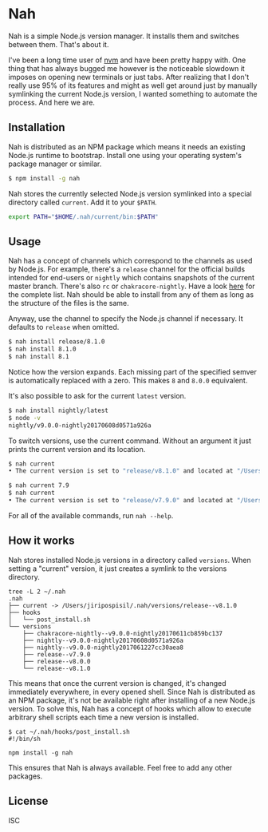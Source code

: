 # Nah

Nah is a simple Node.js version manager. It installs them and switches between
them. That's about it.

I've been a long time user of [nvm](https://github.com/creationix/nvm) and have
been pretty happy with. One thing that has always bugged me however is the
noticeable slowdown it imposes on opening new terminals or just tabs. After
realizing that I don't really use 95% of its features and might as well get
around just by manually symlinking the current Node.js version, I wanted
something to automate the process. And here we are.

## Installation

Nah is distributed as an NPM package which means it needs an existing Node.js
runtime to bootstrap. Install one using your operating system's package manager
or similar.

```bash
$ npm install -g nah
```

Nah stores the currently selected Node.js version symlinked into a special
directory called `current`. Add it to your `$PATH`.

```bash
export PATH="$HOME/.nah/current/bin:$PATH"
```

## Usage

Nah has a concept of channels which correspond to the channels as used by
Node.js. For example, there's a `release` channel for the official builds
intended for end-users or `nightly` which contains snapshots of the current
master branch. There's also `rc` or `chakracore-nightly`. Have a look
[here](https://nodejs.org/download) for the complete list. Nah should be able
to install from any of them as long as the structure of the files is the same.

Anyway, use the channel to specify the Node.js channel if necessary. It
defaults to `release` when omitted.

```bash
$ nah install release/8.1.0
$ nah install 8.1.0
$ nah install 8.1
```

Notice how the version expands. Each missing part of the specified semver is
automatically replaced with a zero. This makes `8` and `8.0.0` equivalent.

It's also possible to ask for the current `latest` version.

```bash
$ nah install nightly/latest
$ node -v
nightly/v9.0.0-nightly20170608d0571a926a
```

To switch versions, use the current command. Without an argument it just prints
the current version and its location.

```bash
$ nah current
• The current version is set to "release/v8.1.0" and located at "/Users/jiripospisil/.nah/versions/release--v8.1.0".

$ nah current 7.9
$ nah current
• The current version is set to "release/v7.9.0" and located at "/Users/jiripospisil/.nah/versions/release--v7.9.0".
```

For all of the available commands, run `nah --help`.

## How it works

Nah stores installed Node.js versions in a directory called `versions`. When
setting a "current" version, it just creates a symlink to the versions
directory.

```
tree -L 2 ~/.nah
.nah
├── current -> /Users/jiripospisil/.nah/versions/release--v8.1.0
├── hooks
│   └── post_install.sh
└── versions
    ├── chakracore-nightly--v9.0.0-nightly20170611cb859bc137
    ├── nightly--v9.0.0-nightly20170608d0571a926a
    ├── nightly--v9.0.0-nightly2017061227cc30aea8
    ├── release--v7.9.0
    ├── release--v8.0.0
    └── release--v8.1.0
```

This means that once the current version is changed, it's changed immediately
everywhere, in every opened shell. Since Nah is distributed as an NPM package,
it's not be available right after installing of a new Node.js version. To solve
this, Nah has a concept of hooks which allow to execute arbitrary shell scripts
each time a new version is installed.

```
$ cat ~/.nah/hooks/post_install.sh
#!/bin/sh

npm install -g nah
```

This ensures that Nah is always available. Feel free to add any other packages.

## License

ISC
